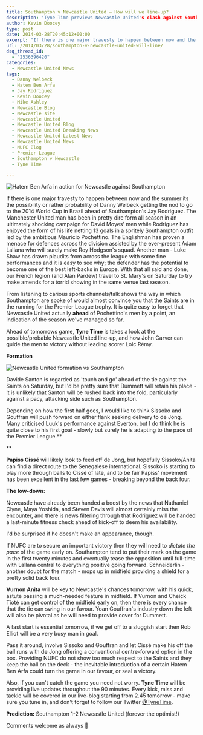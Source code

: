 ```yaml
---
title: Southampton v Newcastle United – How will we line-up?
description: 'Tyne Time previews Newcastle United's clash against Southampton in the Premier League on Saturday as the battle for the top 7 continues.
author: Kevin Doocey
type: post
date: 2014-03-28T20:45:12+00:00
excerpt: "If there is one major travesty to happen between now and the summer its the possibility or rather probability of Danny Welbeck getting the nod to go to the 2014 World Cup in Brazil ahead of Southampton's Jay Rodriguez..."
url: /2014/03/28/southampton-v-newcastle-united-will-line/
dsq_thread_id:
  - "2536396420"
categories:
  - Newcastle United News
tags:
  - Danny Welbeck
  - Hatem Ben Arfa
  - Jay Rodriguez
  - Kevin Doocey
  - Mike Ashley
  - Newcastle Blog
  - Newcastle site
  - Newcastle United
  - Newcastle United Blog
  - Newcastle United Breaking News
  - Newcastle United Latest News
  - Newcastle United News
  - NUFC Blog
  - Premier League
  - Southampton v Newcastle
  - Tyne Time

---
```

![Hatem Ben Arfa in action for Newcastle against Southampton](http://www.tynetime.com/wp-content/uploads/2014/03/Hatem-Ben-Arfa-Southampton.jpg "Southampton - An excellent side that have excellent with large English contingent")

If there is one major travesty to happen between now and the summer its the possibility or rather probability of Danny Welbeck getting the nod to go to the 2014 World Cup in Brazil ahead of Southampton's Jay Rodriguez. The Manchester United man has been in pretty dire form all season in an ultimately shocking campaign for David Moyes' men while Rodriguez has enjoyed the form of his life netting 13 goals in a spritely Southampton outfit led by the ambitious Mauricio Pochettino. The Englishman has proven a menace for defences across the division assisted by the ever-present Adam Lallana who will surely make Roy Hodgson's squad. Another man - Luke Shaw has drawn plaudits from across the league with some fine performances and it is easy to see why; the defender has the potential to become one of the best left-backs in Europe. With that all said and  done, our French legion (and Alan Pardew) travel to St. Mary's on Saturday to try make amends for a torrid showing in the same venue last season.

From listening to carious sports channels/talk shows the way in which Southampton are spoke of would almost convince you that the Saints are in the running for the Premier League trophy. It is quite easy to forget that Newcastle United actually&nbsp;**ahead** of Pochettino's men by a point, an indication of the season we've managed so far.

Ahead of tomorrows game, **Tyne Time** is takes a look at the possible/probable Newcastle United line-up, and how John Carver can guide the men to victory without leading scorer Loic Rémy.

**Formation**

![Newcastle United formation vs Southampton](http://www.tynetime.com/wp-content/uploads/2014/03/Newcastle-Line-Up-Southampton.jpg "Dummett likely to get nod ahead of Santon; Elliot GK")

Davide Santon is regarded as 'touch and go' ahead of the tie against the Saints on Saturday, but I'd be pretty sure that Dummett will retain his place - it is unlikely that Santon will be rushed back into the fold, particularly against a pacy, attacking side such as Southampton.

Depending on how the first half goes, I would like to think Sissoko and Gouffran will push forward on either flank seeking delivery to de Jong. Many criticised Luuk's performance against Everton, but I do think he is quite close to his first goal - slowly but surely he is adapting to the pace of the Premier League.**

**

**Papiss Cissé** will likely look to feed off de Jong, but hopefully Sissoko/Anita can find a direct route to the Senegalese international. Sissoko is starting to play more through balls to Cissé of late, and to be fair Papiss' movement has been excellent in the last few games - breaking beyond the back four.

**The low-down:**

Newcastle have already been handed a boost by the news that Nathaniel Clyne, Maya Yoshida, and Steven Davis will almost certainly miss the encounter, and there is news filtering through that Rodriguez will be handed a last-minute fitness check ahead of kick-off to deem his availability.

I'd be surprised if he doesn't make an appearance, though.

If NUFC are to secure an important victory then they will need to _dictate the pace_ of the game early on. Southampton tend to put their mark on the game in the first twenty minutes and eventually tease the opposition until full-time with Lallana central to everything positive going forward. Schneiderlin - another doubt for the match - mops up in midfield providing a shield for a pretty solid back four.

**Vurnon Anita** will be key to Newcastle's chances tomorrow, with his quick, astute passing a much-needed feature in midfield. If Vurnon and Cheick Tioté can get control of the midfield early on, then there is every chance that the tie can swing in our favour. Yoan Gouffran's industry down the left will also be pivotal as he will need to provide cover for Dummett.

A fast start is essential tomorrow, if we get off to a sluggish start then Rob Elliot will be a very busy man in goal.

Pass it around, involve Sissoko and Gouffran and let Cissé make his off the ball runs with de Jong offering a conventional centre-forward option in the box. Providing NUFC do not show too much respect to the Saints and they keep the ball on the deck - the inevitable introduction of a certain Hatem Ben Arfa could turn the game in our favour, or seal a victory.

Also, if you can't catch the game you need not worry. **Tyne Time** will be providing live updates throughout the 90 minutes. Every kick, miss and tackle will be covered in our live-blog starting from 2.45 tomorrow - make sure you tune in, and don't forget to follow our Twitter [@TyneTime](https://twitter.com/tynetime "tyne time twitter").

**Prediction:** Southampton 1-2 Newcastle United (forever the optimist!)

Comments welcome as always 🙂
